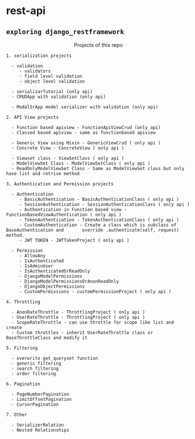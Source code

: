# rest-api

## `exploring django_restframework`

<p align='center'> Projects of this repo </p>

`1. serialization projects`

      - validation
         - validators
         - field level validation
         - object level validation

      - serializarTutorial (only api)
      - CRUDApp with validation (only api)

      - ModalSrApp model serializer with validation (only api)

`2. API View projects`

      - Function based apiview - FunctionApiViewCrud (only api)
      - Classed based apiview - same as functionbased apiview

      - Generic View using Mixin - GenericViewCrud ( only api )
      - Concrete View - ConcreteView ( only api )

      - Viewset class - ViewSetClass ( only api )
      - ModelViewSet Class - ModelViewSetClass ( only api )
      - ReadOnlyModelViewSet Class - Same as ModelViewSet class but only have list and retrive method

`3. Authentication and Permission projects`

      - Authentication
         - BasicAuthentication - BasicAuthenticationClass ( only api )
         - SessionAuthentication - SessionAuthenticationClass ( only api )
         - Authentication in Function based view - FunctionBasedViewAuthentication ( only api )
         - TokenAuthentication - TokenAuthenticationClass ( only api )
         - CustomAuthentication - Create a class which is subclass of BaseAuthentication and       override .authenticate(self, request) method.
         - JWT TOKEN - JWTTokenProject ( only api )

      - Permission
         - AllowAny
         - IsAuthenticated
         - IsAdminUser
         - IsAuthenticatedOrReadOnly
         - DjangoModelPermissions
         - DjangoModelPermissionsOrAnonReadOnly
         - DjangoObjectPermissions
         - CustomPermissions - customPermissionProject ( only api )

`4. Throttling`

      - AnonRateThrottle - ThrottlingProject ( only api )
      - UserRateThrottle - ThrottlingProject ( only api )
      - ScopeRateThrottle - can use throttle for scope like list and create
      - Custom throttles - inherit UserRateThrottle class or BaseThrottleClass and modify it

`5. Filtering`

      - overwrite get_queryset function
      - generic filtering
      - search filtering
      - order filtering

`6. Pagination`

      - PageNumberPagination
      - LimitOffsetPagination
      - CursorPagination

`7. Other`

      - SerializerRelation
      - Nested Relationships